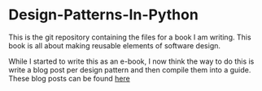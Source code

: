 Design-Patterns-In-Python
=========================

This is the git repository containing the files for a book I am writing. 
This book is all about making reusable elements of software design.

While I started to write this as an e-book, I now think the way to do 
this is write a blog post per design pattern and then compile them into 
a guide. These blog posts can be found [here](http://davidcorne.com/category/design-patterns-in-python/)
